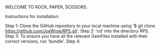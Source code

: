 WELCOME TO ROCK, PAPER, SCISSORS.

Instructions for installation:

Step 1:   Clone the GitHub repository to your local machine using '$ git clone https://github.com/JoeWroe/RPS.git'.
Step 2:   'cd' into the directory RPS.
Step 3:   To ensure you have all the relevant GemFiles installed with their correct versions, run 'bundle'.
Step 4:   
